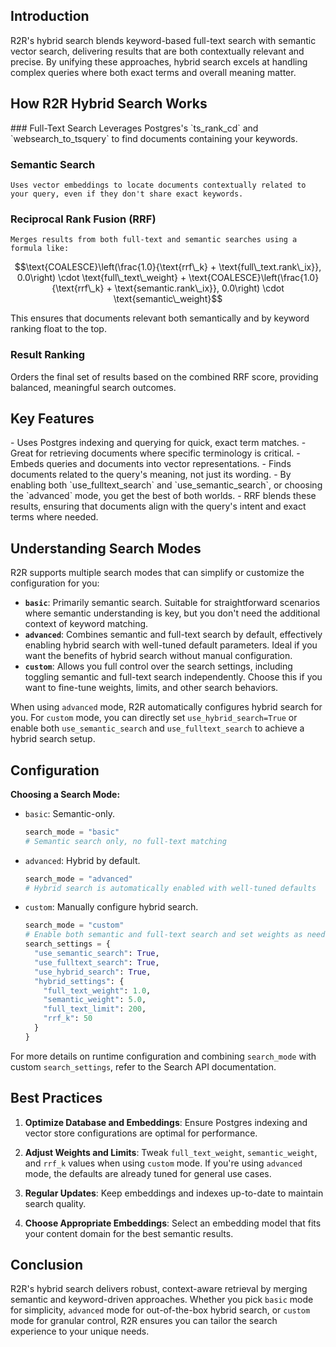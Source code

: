 ## Introduction

R2R's hybrid search blends keyword-based full-text search with semantic vector search, delivering results that are both contextually relevant and precise. By unifying these approaches, hybrid search excels at handling complex queries where both exact terms and overall meaning matter.

## How R2R Hybrid Search Works

<Steps>
  ### Full-Text Search
    Leverages Postgres's `ts_rank_cd` and `websearch_to_tsquery` to find documents containing your keywords.

  ### Semantic Search
    Uses vector embeddings to locate documents contextually related to your query, even if they don't share exact keywords.

  ### Reciprocal Rank Fusion (RRF)
    Merges results from both full-text and semantic searches using a formula like:

   $$\text{COALESCE}\left(\frac{1.0}{\text{rrf\_k} + \text{full\_text.rank\_ix}}, 0.0\right) \cdot \text{full\_text\_weight} + \text{COALESCE}\left(\frac{1.0}{\text{rrf\_k} + \text{semantic.rank\_ix}}, 0.0\right) \cdot \text{semantic\_weight}$$

   This ensures that documents relevant both semantically and by keyword ranking float to the top.

  ### Result Ranking
   Orders the final set of results based on the combined RRF score, providing balanced, meaningful search outcomes.
</Steps>

## Key Features
<Tabs>
  <Tab title="Full-Text Search">
    - Uses Postgres indexing and querying for quick, exact term matches.
    - Great for retrieving documents where specific terminology is critical.
  </Tab>
  <Tab title="Semantic Search">
    - Embeds queries and documents into vector representations.
    - Finds documents related to the query's meaning, not just its wording.
  </Tab>
  <Tab title="Hybrid Integration">
    - By enabling both `use_fulltext_search` and `use_semantic_search`, or choosing the `advanced` mode, you get the best of both worlds.
    - RRF blends these results, ensuring that documents align with the query's intent and exact terms where needed.
  </Tab>
</Tabs>

## Understanding Search Modes

R2R supports multiple search modes that can simplify or customize the configuration for you:

- **`basic`**: Primarily semantic search. Suitable for straightforward scenarios where semantic understanding is key, but you don't need the additional context of keyword matching.
- **`advanced`**: Combines semantic and full-text search by default, effectively enabling hybrid search with well-tuned default parameters. Ideal if you want the benefits of hybrid search without manual configuration.
- **`custom`**: Allows you full control over the search settings, including toggling semantic and full-text search independently. Choose this if you want to fine-tune weights, limits, and other search behaviors.

When using `advanced` mode, R2R automatically configures hybrid search for you. For `custom` mode, you can directly set `use_hybrid_search=True` or enable both `use_semantic_search` and `use_fulltext_search` to achieve a hybrid search setup.

## Configuration

**Choosing a Search Mode:**

- `basic`: Semantic-only.
  ```python
  search_mode = "basic"
  # Semantic search only, no full-text matching
  ```

- `advanced`: Hybrid by default.
  ```python
  search_mode = "advanced"
  # Hybrid search is automatically enabled with well-tuned defaults
  ```

- `custom`: Manually configure hybrid search.
  ```python
  search_mode = "custom"
  # Enable both semantic and full-text search and set weights as needed:
  search_settings = {
    "use_semantic_search": True,
    "use_fulltext_search": True,
    "use_hybrid_search": True,
    "hybrid_settings": {
      "full_text_weight": 1.0,
      "semantic_weight": 5.0,
      "full_text_limit": 200,
      "rrf_k": 50
    }
  }
  ```

For more details on runtime configuration and combining `search_mode` with custom `search_settings`, refer to the Search API documentation.

## Best Practices

1. **Optimize Database and Embeddings**:
   Ensure Postgres indexing and vector store configurations are optimal for performance.

2. **Adjust Weights and Limits**:
   Tweak `full_text_weight`, `semantic_weight`, and `rrf_k` values when using `custom` mode. If you're using `advanced` mode, the defaults are already tuned for general use cases.

3. **Regular Updates**:
   Keep embeddings and indexes up-to-date to maintain search quality.

4. **Choose Appropriate Embeddings**:
   Select an embedding model that fits your content domain for the best semantic results.

## Conclusion

R2R's hybrid search delivers robust, context-aware retrieval by merging semantic and keyword-driven approaches. Whether you pick `basic` mode for simplicity, `advanced` mode for out-of-the-box hybrid search, or `custom` mode for granular control, R2R ensures you can tailor the search experience to your unique needs.
